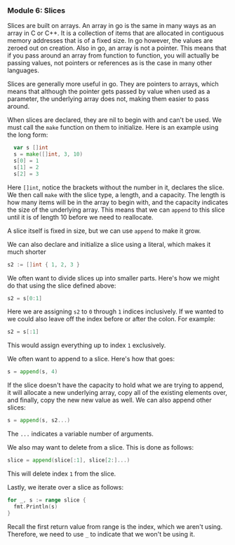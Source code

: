 ### Module 6: Slices

Slices are built on arrays. An array in go is the same in many ways as an array in C or C++. It is a collection of items that are allocated in contiguous memory addresses that is of a fixed size. In go however, the values are zeroed out on creation. Also in go, an array is not a pointer. This means that if you pass around an array from function to function, you will actually be passing values, not pointers or references as is the case in many other languages.

Slices are generally more useful in go. They are pointers to arrays, which means that although the pointer gets passed by value when used as a parameter, the underlying array does not, making them easier to pass around.

When slices are declared, they are nil to begin with and can't be used. We must call the `make` function on them to initialize. Here is an example using the long form:
```go
  var s []int
  s = make([]int, 3, 10)
  s[0] = 1
  s[1] = 2
  s[2] = 3
```
Here `[]int`, notice the brackets without the number in it, declares the slice. We then call `make` with the slice type, a length, and a capacity. The length is how many items will be in the array to begin with, and the capacity indicates the size of the underlying array. This means that we can `append` to this slice until it is of length 10 before we need to reallocate.

A slice itself is fixed in size, but we can use `append` to make it grow.

We can also declare and initialize a slice using a literal, which makes it much shorter
```go
s2 := []int { 1, 2, 3 }
```

We often want to divide slices up into smaller parts. Here's how we might do that using the slice defined above:
```go
s2 = s[0:1]
```
Here we are assigning `s2` to `0` through `1` indices inclusively. If we wanted to we could also leave off the index before or after the colon. For example:
```go
s2 = s[:1]
```
This would assign everything up to index `1` exclusively.

We often want to append to a slice. Here's how that goes:
```go
s = append(s, 4)
```
If the slice doesn't have the capacity to hold what we are trying to append, it will allocate a new underlying array, copy all of the existing elements over, and finally, copy the new new value as well. We can also append other slices:
```go
s = append(s, s2...)
```
The `...` indicates a variable number of arguments.

We also may want to delete from a slice. This is done as follows:
```go
slice = append(slice[:1], slice[2:]...)
```
This will delete index `1` from the slice.

Lastly, we iterate over a slice as follows:
```go
for _, s := range slice {
  fmt.Println(s)
}
```
Recall the first return value from range is the index, which we aren't using. Therefore, we need to use `_` to indicate that we won't be using it.
